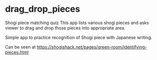 # drag_drop_pieces
Shogi piece matching quiz
This app lists various shogi pieces and asks viewer to drag and drop those pieces into appropriate area. 

Simple app to practice recognition of Shogi piece with Japanese writing.

Can be seen at https://shogishack.net/pages/green-room/identifying-pieces.html
